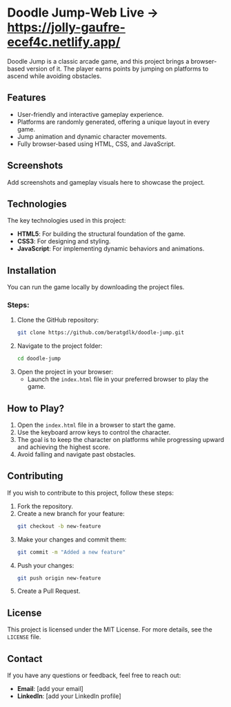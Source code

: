 # Doodle Jump-Web Live -> https://jolly-gaufre-ecef4c.netlify.app/

Doodle Jump is a classic arcade game, and this project brings a browser-based version of it. The player earns points by jumping on platforms to ascend while avoiding obstacles.

## Features
- User-friendly and interactive gameplay experience.
- Platforms are randomly generated, offering a unique layout in every game.
- Jump animation and dynamic character movements.
- Fully browser-based using HTML, CSS, and JavaScript.

## Screenshots
Add screenshots and gameplay visuals here to showcase the project.

## Technologies
The key technologies used in this project:

- **HTML5**: For building the structural foundation of the game.
- **CSS3**: For designing and styling.
- **JavaScript**: For implementing dynamic behaviors and animations.

## Installation
You can run the game locally by downloading the project files.

### Steps:
1. Clone the GitHub repository:
   ```bash
   git clone https://github.com/beratgdlk/doodle-jump.git
   ```
2. Navigate to the project folder:
   ```bash
   cd doodle-jump
   ```
3. Open the project in your browser:
   - Launch the `index.html` file in your preferred browser to play the game.

## How to Play?
1. Open the `index.html` file in a browser to start the game.
2. Use the keyboard arrow keys to control the character.
3. The goal is to keep the character on platforms while progressing upward and achieving the highest score.
4. Avoid falling and navigate past obstacles.

## Contributing
If you wish to contribute to this project, follow these steps:

1. Fork the repository.
2. Create a new branch for your feature:
   ```bash
   git checkout -b new-feature
   ```
3. Make your changes and commit them:
   ```bash
   git commit -m "Added a new feature"
   ```
4. Push your changes:
   ```bash
   git push origin new-feature
   ```
5. Create a Pull Request.

## License
This project is licensed under the MIT License. For more details, see the `LICENSE` file.

## Contact
If you have any questions or feedback, feel free to reach out:
- **Email**: [add your email]
- **LinkedIn**: [add your LinkedIn profile]

